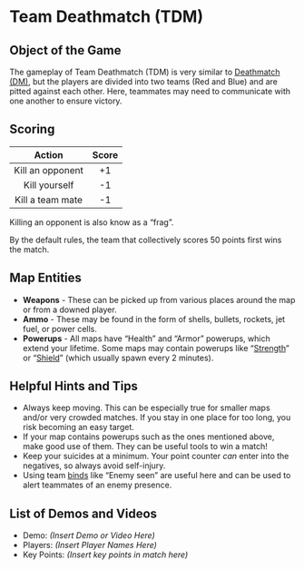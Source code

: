 Team Deathmatch (TDM)
=====================

Object of the Game
------------------

The gameplay of Team Deathmatch (TDM) is very similar to [Deathmatch (DM)](Deathmatch), but the players are divided into two teams (Red and Blue) and are pitted against each other. Here, teammates may need to communicate with one another to ensure victory.

Scoring
-------

| Action | Score |
|:-:|:-:|
| Kill an opponent | +1 |
| Kill yourself | -1 |
| Kill a team mate | -1 |

Killing an opponent is also know as a “frag”.

By the default rules, the team that collectively scores 50 points first wins the match.

Map Entities
------------

-   **Weapons** - These can be picked up from various places around the map or from a downed player.
-   **Ammo** - These may be found in the form of shells, bullets, rockets, jet fuel, or power cells.
-   **Powerups** - All maps have “Health” and “Armor” powerups, which extend your lifetime. Some maps may contain 
powerups like “[Strength](Powerups#strength)” or “[Shield](Powerups#shield)” (which usually spawn every 2 minutes).

Helpful Hints and Tips
----------------------

-   Always keep moving. This can be especially true for smaller maps and/or very crowded matches. If you stay in one place for too long, you risk becoming an easy target.
-   If your map contains powerups such as the ones mentioned above, make good use of them. They can be useful tools to win a match!
-   Keep your suicides at a minimum. Your point counter *can* enter into the negatives, so always avoid self-injury.
-   Using team [binds](binds) like “Enemy seen” are useful here and can be used to alert teammates of an enemy presence.

List of Demos and Videos
------------------------

-   Demo: _(Insert Demo or Video Here)_
-   Players: _(Insert Player Names Here)_
-   Key Points: _(Insert key points in match here)_

